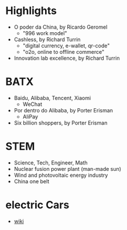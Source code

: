 # Highlights
- O poder da China, by Ricardo Geromel
    - "996 work model"
- Cashless, by Richard Turrin
    - "digital currency, e-wallet, qr-code"
    - "o2o, online to offline commerce"
- Innovation lab excellence, by Richard Turrin

# BATX
- Baidu, Alibaba, Tencent, Xiaomi
    - WeChat
- Por dentro do Alibaba, by Porter Erisman
    - AliPay
- Six billion shoppers, by Porter Erisman

# STEM 
- Science, Tech, Engineer, Math
- Nuclear fusion power plant (man-made sun)
- Wind and photovoltaic energy industry
- China one belt

# electric Cars
- [wiki](https://en.wikipedia.org/wiki/Electric_vehicle_industry_in_China)
